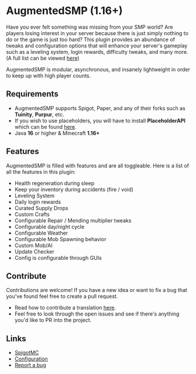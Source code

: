 
# AugmentedSMP (1.16+)

Have you ever felt something was missing from your SMP world? Are players losing interest in your server because there is just simply nothing to do or the game is just too hard? This plugin provides an abundance of tweaks and configuration options that will enhance your server's gameplay such as a leveling system, login rewards, difficulty tweaks, and many more. (A full list can be viewed [here][more-tweaks])

AugmentedSMP is modular, asynchronous, and insanely lightweight in order to keep up with high player counts.

## Requirements

 - AugmentedSMP supports Spigot, Paper, and any of their forks such as **Tuinity**, **Purpur**, etc.
 - If you wish to use placeholders, you will have to install **PlaceholderAPI** which can be found [here][link-papi].
 - Java **16** or higher & Minecraft **1.16+**

## Features

AugmentedSMP is filled with features and are all toggleable. Here is a list of all the features in this plugin:

- Health regeneration during sleep
- Keep your inventory during accidents (fire / void)
- Leveling System 
- Daily login rewards
- Curated Supply Drops
- Custom Crafts
- Configurable Repair / Mending multiplier tweaks
- Configurable day/night cycle
- Configurable Weather
- Configurable Mob Spawning behavior
- Custom Mob/AI
- Update Checker
- Config is configurable through GUIs


## Contribute

Contributions are welcome! If you have a new idea or want to fix a bug that you've found feel free to create a pull request.
  - Read how to contribute a translation [here][link-translation].
  - Feel free to look through the open issues and see if there's anything you'd like to PR into the project.

## Links

  - [SpigotMC][link-spigotmc]
  - [Configuration][link-config]
  - [Report a bug][link-bugs]

[more-tweaks]: <#Features> "Link to feature"
[link-papi]: <https://www.spigotmc.org/resources/placeholderapi.6245/> "PlaceholderAPI website"
[link-translation]: <https://github.com/RiceCX/AugmentedSMP/TRANSLATIONS.md> "Translation Tutorial"
[link-spigotmc]: <https://github.com/RiceCX/AugmentedSMP/TRANSLATIONS.md> "Translation Tutorial"
[link-config]: <https://github.com/RiceCX/AugmentedSMP/CONFIG.md> "Config Tutorial"
[link-bugs]: <https://github.com/RiceCX/AugmentedSMP/issues> "Github Issues"
